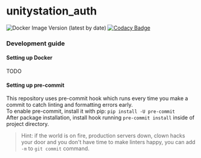 # unitystation_auth
![Docker Image Version (latest by date)](https://img.shields.io/docker/v/unitystation/unitystation_auth)
[![Codacy Badge](https://app.codacy.com/project/badge/Grade/38cce37d4c854ca48645fd5ecc9cae61)](https://www.codacy.com/gh/unitystation/unitystation_auth/dashboard?utm_source=github.com&amp;utm_medium=referral&amp;utm_content=unitystation/unitystation_auth&amp;utm_campaign=Badge_Grade)

### Development guide
#### Setting up Docker
TODO

#### Setting up pre-commit
This repository uses pre-commit hook which runs every time you make a commit to catch linting and formatting errors early.  
To enable pre-commit, install it with pip: `pip install -U pre-commit`  
After package installation, install hook running `pre-commit install` inside of project directory.
> Hint: if the world is on fire, production servers down, clown hacks your door and you don't have time to make linters happy, you can add `-m` to `git commit` command.
